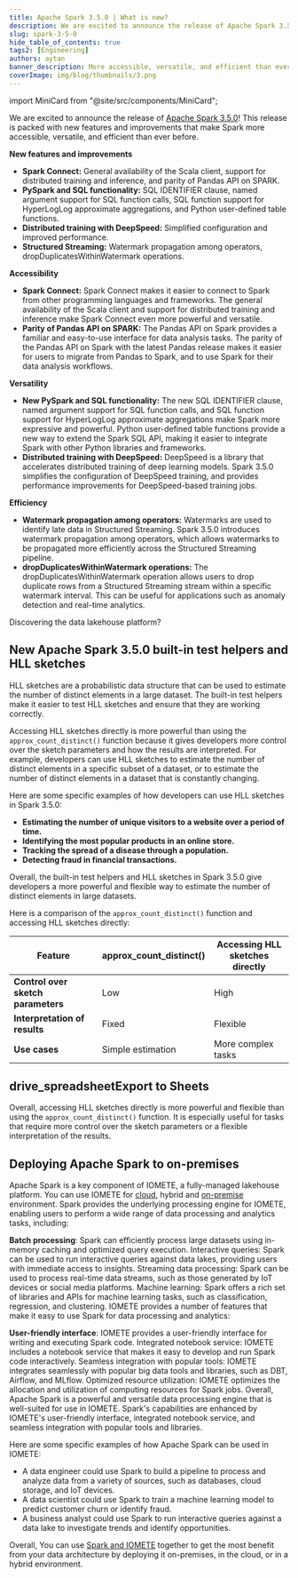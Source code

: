```yaml
---
title: Apache Spark 3.5.0 | What is new?
description: We are excited to announce the release of Apache Spark 3.5.0! This release is packed with new features and improvements that make Spark more accessible, versatile, and efficient than ever before.
slug: spark-3-5-0
hide_table_of_contents: true
tags2: [Engineering]
authors: aytan
banner_description: More accessible, versatile, and efficient than ever before
coverImage: img/blog/thumbnails/3.png
---
```


import MiniCard from "@site/src/components/MiniCard";

We are excited to announce the release of [Apache Spark 3.5.0](https://spark.apache.org/releases/spark-release-3-5-0.html)! This release is packed with new features and improvements that make Spark more accessible, versatile, and efficient than ever before.

<!-- truncate -->

**New features and improvements**

- **Spark Connect:** General availability of the Scala client, support for distributed training and inference, and parity of Pandas API on SPARK.
- **PySpark and SQL functionality:** SQL IDENTIFIER clause, named argument support for SQL function calls, SQL function support for HyperLogLog approximate aggregations, and Python user-defined table functions.
- **Distributed training with DeepSpeed:** Simplified configuration and improved performance.
- **Structured Streaming:** Watermark propagation among operators, dropDuplicatesWithinWatermark operations.

**Accessibility**

- **Spark Connect:** Spark Connect makes it easier to connect to Spark from other programming languages and frameworks. The general availability of the Scala client and support for distributed training and inference make Spark Connect even more powerful and versatile.
- **Parity of Pandas API on SPARK:** The Pandas API on Spark provides a familiar and easy-to-use interface for data analysis tasks. The parity of the Pandas API on Spark with the latest Pandas release makes it easier for users to migrate from Pandas to Spark, and to use Spark for their data analysis workflows.

**Versatility**

- **New PySpark and SQL functionality:** The new SQL IDENTIFIER clause, named argument support for SQL function calls, and SQL function support for HyperLogLog approximate aggregations make Spark more expressive and powerful. Python user-defined table functions provide a new way to extend the Spark SQL API, making it easier to integrate Spark with other Python libraries and frameworks.
- **Distributed training with DeepSpeed:** DeepSpeed is a library that accelerates distributed training of deep learning models. Spark 3.5.0 simplifies the configuration of DeepSpeed training, and provides performance improvements for DeepSpeed-based training jobs.

**Efficiency**

- **Watermark propagation among operators:** Watermarks are used to identify late data in Structured Streaming. Spark 3.5.0 introduces watermark propagation among operators, which allows watermarks to be propagated more efficiently across the Structured Streaming pipeline.
- **dropDuplicatesWithinWatermark operations:** The dropDuplicatesWithinWatermark operation allows users to drop duplicate rows from a Structured Streaming stream within a specific watermark interval. This can be useful for applications such as anomaly detection and real-time analytics.

<MiniCard link="https://sandbox.iomete.com/auth/realms/iomete/protocol/openid-connect/registrations?client_id=app&response_type=code&scope=openid&redirect_uri=http://sandbox.iomete.com" linkName="Try Sandbox">Discovering the data lakehouse platform?</MiniCard>

## New Apache Spark 3.5.0 built-in test helpers and HLL sketches

HLL sketches are a probabilistic data structure that can be used to estimate the number of distinct elements in a large dataset. The built-in test helpers make it easier to test HLL sketches and ensure that they are working correctly.

Accessing HLL sketches directly is more powerful than using the `approx_count_distinct()` function because it gives developers more control over the sketch parameters and how the results are interpreted. For example, developers can use HLL sketches to estimate the number of distinct elements in a specific subset of a dataset, or to estimate the number of distinct elements in a dataset that is constantly changing.

Here are some specific examples of how developers can use HLL sketches in Spark 3.5.0:

- **Estimating the number of unique visitors to a website over a period of time.**
- **Identifying the most popular products in an online store.**
- **Tracking the spread of a disease through a population.**
- **Detecting fraud in financial transactions.**

Overall, the built-in test helpers and HLL sketches in Spark 3.5.0 give developers a more powerful and flexible way to estimate the number of distinct elements in large datasets.

Here is a comparison of the `approx_count_distinct()` function and accessing HLL sketches directly:

| Feature                            | approx_count_distinct() | Accessing HLL sketches directly |
| ---------------------------------- | ----------------------- | ------------------------------- |
| **Control over sketch parameters** | Low                     | High                            |
| **Interpretation of results**      | Fixed                   | Flexible                        |
| **Use cases**                      | Simple estimation       | More complex tasks              |

## **drive_spreadsheetExport to Sheets**

Overall, accessing HLL sketches directly is more powerful and flexible than using the `approx_count_distinct()` function. It is especially useful for tasks that require more control over the sketch parameters or a flexible interpretation of the results.

## Deploying Apache Spark to on-premises

Apache Spark is a key component of IOMETE, a fully-managed lakehouse platform. You can use IOMETE for [cloud](https://iomete.com/cases/iomete-on-private-cloud), hybrid and [on-premise](https://iomete.com/blog/on-premise-case-study) environment. Spark provides the underlying processing engine for IOMETE, enabling users to perform a wide range of data processing and analytics tasks, including:

**Batch processing**: Spark can efficiently process large datasets using in-memory caching and optimized query execution.
Interactive queries: Spark can be used to run interactive queries against data lakes, providing users with immediate access to insights.
Streaming data processing: Spark can be used to process real-time data streams, such as those generated by IoT devices or social media platforms.
Machine learning: Spark offers a rich set of libraries and APIs for machine learning tasks, such as classification, regression, and clustering.
IOMETE provides a number of features that make it easy to use Spark for data processing and analytics:

**User-friendly interface**: IOMETE provides a user-friendly interface for writing and executing Spark code.
Integrated notebook service: IOMETE includes a notebook service that makes it easy to develop and run Spark code interactively.
Seamless integration with popular tools: IOMETE integrates seamlessly with popular big data tools and libraries, such as DBT, Airflow, and MLflow.
Optimized resource utilization: IOMETE optimizes the allocation and utilization of computing resources for Spark jobs.
Overall, Apache Spark is a powerful and versatile data processing engine that is well-suited for use in IOMETE. Spark's capabilities are enhanced by IOMETE's user-friendly interface, integrated notebook service, and seamless integration with popular tools and libraries.

Here are some specific examples of how Apache Spark can be used in IOMETE:

- A data engineer could use Spark to build a pipeline to process and analyze data from a variety of sources, such as databases, cloud storage, and IoT devices.
- A data scientist could use Spark to train a machine learning model to predict customer churn or identify fraud.
- A business analyst could use Spark to run interactive queries against a data lake to investigate trends and identify opportunities.

Overall, You can use [Spark and IOMETE](https://iomete.com/apache-spark) together to get the most benefit from your data architecture by deploying it on-premises, in the cloud, or in a hybrid environment.
